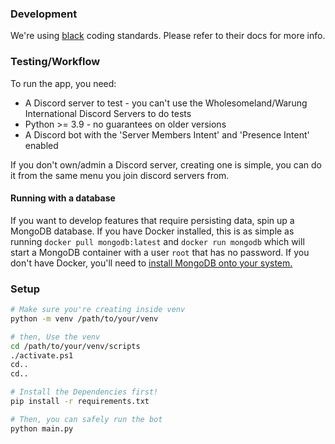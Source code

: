 ### Development
We're using [black](https://black.readthedocs.io/en/stable/) coding standards. Please refer to their docs for more info.

### Testing/Workflow

To run the app, you need:

- A Discord server to test - you can't use the Wholesomeland/Warung International Discord Servers to do tests
- Python >= 3.9 - no guarantees on older versions
- A Discord bot with the 'Server Members Intent' and 'Presence Intent' enabled

If you don't own/admin a Discord server, creating one is simple, you can do it from the same menu you join discord
servers from.

#### Running with a database

If you want to develop features that require persisting data, spin up a MongoDB database. If you have Docker installed,
this is as simple as running `docker pull mongodb:latest` and `docker run mongodb` which will start a MongoDB container with a user `root` that has no
password. If you don't have Docker, you'll need to
[install MongoDB onto your system.](https://docs.mongodb.com/manual/installation/)

### Setup

```bash
# Make sure you're creating inside venv
python -m venv /path/to/your/venv

# then, Use the venv
cd /path/to/your/venv/scripts
./activate.ps1
cd..
cd..

# Install the Dependencies first!
pip install -r requirements.txt

# Then, you can safely run the bot
python main.py
```